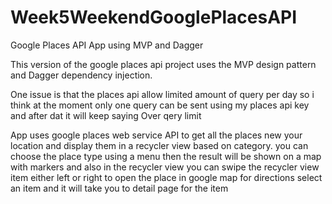 # Week5WeekendGooglePlacesAPI
Google Places API App using MVP and Dagger

This version of the google places api project uses the MVP design pattern and Dagger dependency injection.

One issue is that the places api allow limited amount of query per day so i think at the moment only one query can be sent using 
my places api key and after dat it will keep saying Over qery limit


App uses google places web service API to get all the places new your location and display them in a recycler view based on category. 
you can choose the place type using a menu then the result will be shown on a map with markers and also in the recycler view you can 
swipe the recycler view item either left or right to open the place in google map for directions select an item and it will 
take you to detail page for the item
